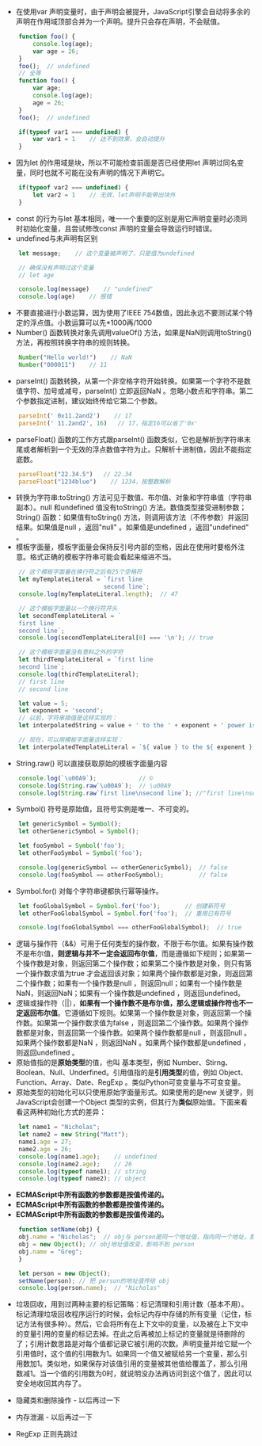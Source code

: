 + 在使用var 声明变量时，由于声明会被提升，JavaScript引擎会自动将多余的声明在作用域顶部合并为一个声明。提升只会存在声明，不会赋值。
  
```javascript
    function foo() {
        console.log(age);
        var age = 26;
    }
    foo();  // undefined
    // 全等
    function foo() {
        var age;
        console.log(age);
        age = 26;
    }
    foo();  // undefined

    if(typeof var1 === undefined) {
        var var1 = 1    // 达不到效果，会自动提升
    }
```

+ 因为let 的作用域是块，所以不可能检查前面是否已经使用let 声明过同名变量，同时也就不可能在没有声明的情况下声明它。

```javascript
    if(typeof var2 === undefined) {
        let var2 = 1    // 无效，let声明不能带出块外
    }
```

+ const 的行为与let 基本相同，唯一一个重要的区别是用它声明变量时必须同时初始化变量，且尝试修改const 声明的变量会导致运行时错误。
+ undefined与未声明有区别

```javascript
    let message;    // 这个变量被声明了，只是值为undefined

    // 确保没有声明过这个变量
    // let age

    console.log(message)    // "undefined"
    console.log(age)    // 报错
```

+ 不要直接进行小数运算，因为使用了IEEE 754数值，因此永远不要测试某个特定的浮点值。小数运算可以先*1000再/1000
+ Number() 函数转换对象先调用valueOf() 方法，如果是NaN则调用toString() 方法，再按照转换字符串的规则转换。

```javascript
    Number("Hello world!")    // NaN
    Number("000011")    // 11
```

+ parseInt() 函数转换，从第一个非空格字符开始转换。如果第一个字符不是数值字符、加号或减号，parseInt() 立即返回NaN 。忽略小数点和字符串。第二个参数指定进制，建议始终传给它第二个参数。

```javascript
    parseInt(' 0x11.2and2')    // 17
    parseInt(' 11.2and2', 16)   // 17，指定16可以省了'0x'
```

+ parseFloat() 函数的工作方式跟parseInt() 函数类似，它也是解析到字符串末尾或者解析到一个无效的浮点数值字符为止。只解析十进制值，因此不能指定底数。

```javascript
    parseFloat("22.34.5")   // 22.34
    parseFloat("1234blue")    // 1234，按整数解析
```

+ 转换为字符串:toString() 方法可见于数值、布尔值、对象和字符串值（字符串副本）。null 和undefined 值没有toString() 方法。数值类型接受进制参数；String() 函数：如果值有toString() 方法，则调用该方法（不传参数）并返回结果。如果值是null ，返回"null" 。如果值是undefined ，返回"undefined" 。
+ 模板字面量，模板字面量会保持反引号内部的空格，因此在使用时要格外注意。格式正确的模板字符串可能会看起来缩进不当。

```javascript
    // 这个模板字面量在换行符之后有25个空格符
    let myTemplateLiteral = `first line
                            second line`;
    console.log(myTemplateLiteral.length);  // 47

    // 这个模板字面量以一个换行符开头
    let secondTemplateLiteral = `
    first line
    second line`;
    console.log(secondTemplateLiteral[0] === '\n'); // true

    // 这个模板字面量没有意料之外的字符
    let thirdTemplateLiteral = `first line
    second line`;
    console.log(thirdTemplateLiteral);
    // first line
    // second line

    let value = 5;
    let exponent = 'second';
    // 以前，字符串插值是这样实现的：
    let interpolatedString = value + ' to the ' + exponent + ' power is ' + (value * value);

    // 现在，可以用模板字面量这样实现：
    let interpolatedTemplateLiteral = `${ value } to the ${ exponent } power is ${ value * value }`;
```

+ String.raw() 可以直接获取原始的模板字面量内容

```javascript
    console.log(`\u00A9`);            // ©
    console.log(String.raw`\u00A9`);  // \u00A9
    console.log(String.raw`first line\nsecond line`); //"first line\nsecond line" 只能转\n，不能转实际换行
```

+ Symbol() 符号是原始值，且符号实例是唯一、不可变的。

```javascript
    let genericSymbol = Symbol();
    let otherGenericSymbol = Symbol();

    let fooSymbol = Symbol('foo');
    let otherFooSymbol = Symbol('foo');

    console.log(genericSymbol == otherGenericSymbol);  // false
    console.log(fooSymbol == otherFooSymbol);          // false
```

+ Symbol.for() 对每个字符串键都执行幂等操作。

```javascript
    let fooGlobalSymbol = Symbol.for('foo');       // 创建新符号
    let otherFooGlobalSymbol = Symbol.for('foo');  // 重用已有符号

    console.log(fooGlobalSymbol === otherFooGlobalSymbol);  // true
```

+ 逻辑与操作符（&&）可用于任何类型的操作数，不限于布尔值。如果有操作数不是布尔值，**则逻辑与并不一定会返回布尔值**，而是遵循如下规则；如果第一个操作数是对象，则返回第二个操作数；如果第二个操作数是对象，则只有第一个操作数求值为true 才会返回该对象；如果两个操作数都是对象，则返回第二个操作数；如果有一个操作数是null ，则返回null；如果有一个操作数是NaN，则返回NaN；如果有一个操作数是undefined ，则返回undefined。
+ 逻辑或操作符（||），**如果有一个操作数不是布尔值，那么逻辑或操作符也不一定返回布尔值**。它遵循如下规则。如果第一个操作数是对象，则返回第一个操作数。如果第一个操作数求值为false ，则返回第二个操作数。如果两个操作数都是对象，则返回第一个操作数。如果两个操作数都是null ，则返回null 。如果两个操作数都是NaN ，则返回NaN 。如果两个操作数都是undefined ，则返回undefined 。
+ 原始值指的是**原始类型**的值，也叫 基本类型，例如 Number、Stirng、Boolean、Null、Underfined。引用值指的是**引用类型**的值，例如 Object、Function、Array、Date、RegExp 。类似Python可变变量与不可变变量。
+ 原始类型的初始化可以只使用原始字面量形式。如果使用的是new 关键字，则JavaScript会创建一个Object 类型的实例，但其行为**类似**原始值。下面来看看这两种初始化方式的差异：

```javascript
    let name1 = "Nicholas";
    let name2 = new String("Matt");
    name1.age = 27;
    name2.age = 26;
    console.log(name1.age);    // undefined
    console.log(name2.age);    // 26
    console.log(typeof name1); // string
    console.log(typeof name2); // object
```

+ **ECMAScript中所有函数的参数都是按值传递的。**
+ **ECMAScript中所有函数的参数都是按值传递的。**
+ **ECMAScript中所有函数的参数都是按值传递的。**

```javascript
    function setName(obj) {
    obj.name = "Nicholas";  // obj与 person是同一个地址值，指向同一个地址，影响不到 person
    obj = new Object(); // obj地址值改变，影响不到 person
    obj.name = "Greg";
    }

    let person = new Object();
    setName(person); // 把 person的地址值传给 obj
    console.log(person.name);  // "Nicholas"
```

+ 垃圾回收，用到过两种主要的标记策略：标记清理和引用计数（基本不用）。标记清理垃圾回收程序运行的时候，会标记内存中存储的所有变量（记住，标记方法有很多种）。然后，它会将所有在上下文中的变量，以及被在上下文中的变量引用的变量的标记去掉。在此之后再被加上标记的变量就是待删除的了；引用计数思路是对每个值都记录它被引用的次数。声明变量并给它赋一个引用值时，这个值的引用数为1。如果同一个值又被赋给另一个变量，那么引用数加1。类似地，如果保存对该值引用的变量被其他值给覆盖了，那么引用数减1。当一个值的引用数为0时，就说明没办法再访问到这个值了，因此可以安全地收回其内存了。

+ 隐藏类和删除操作 - 以后再过一下
+ 内存泄漏 - 以后再过一下
+ RegExp 正则先跳过